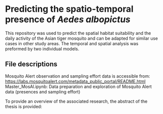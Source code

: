 # Predicting the spatio-temporal presence of *Aedes albopictus*

This repository was used to predict the spatial habitat suitability and the daily activity of the Asian tiger mosquito and can be adapted for similar use cases in other study areas.
The temporal and spatial analysis was preformed by two individual models. 

## File descriptions



Mosquito Alert observation and sampling effort data is accessible from: https://labs.mosquitoalert.com/metadata_public_portal/README.html
Master_MosAl.ipynb: Data preparation and exploration of Mosquito Alert data (presences and sampling effort)

To provide an overview of the associated research, the abstract of the thesis is provided:

